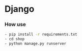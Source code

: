 # Django

### How use

```bash
- pip install -r requirements.txt
- cd shop
- python manage.py runserver
```